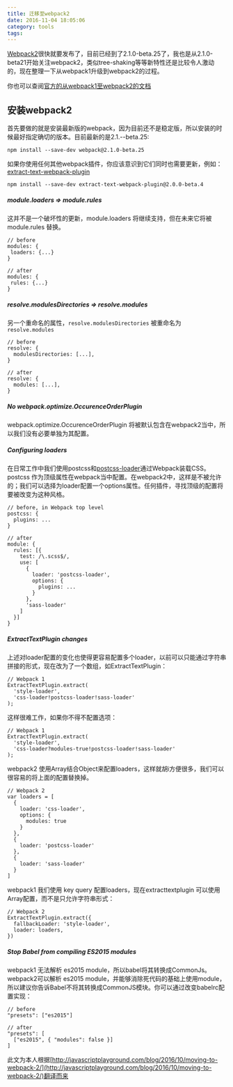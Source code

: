 ```yaml
---
title: 迁移至webpack2
date: 2016-11-04 18:05:06
category: tools
tags:  
---
```

  
[Webpack2](https://webpack.js.org)很快就要发布了，目前已经到了2.1.0-beta.25了，我也是从2.1.0-beta21开始关注webpack2，类似tree-shaking等等新特性还是比较令人激动的，现在整理一下从webpack1升级到webpack2的过程。  

你也可以查阅[官方的从webpack1至webpack2的文档](https://webpack.js.org/how-to/upgrade-from-webpack-1/)

## 安装webpack2

首先要做的就是安装最新版的webpack，因为目前还不是稳定版，所以安装的时候最好指定确切的版本。目前最新的是2.1.--beta.25:
```
npm install --save-dev webpack@2.1.0-beta.25
```

如果你使用任何其他webpack插件，你应该意识到它们同时也需要更新，例如：[extract-text-webpack-plugin](extract-text-webpack-plugin)

```
npm install --save-dev extract-text-webpack-plugin@2.0.0-beta.4
```  
##### module.loaders => module.rules

这并不是一个破坏性的更新，module.loaders 将继续支持，但在未来它将被module.rules 替换。

 ```
 // before
modules: {
  loaders: {...}
}

// after
modules: {
  rules: {...}
}
 ```  

##### resolve.modulesDirectories => resolve.modules
另一个重命名的属性，`resolve.modulesDirectories` 被重命名为 `resolve.modules`

```
// before
resolve: {
  modulesDirectories: [...],
}

// after
resolve: {
  modules: [...],
}
```

##### No webpack.optimize.OccurenceOrderPlugin

webpack.optimize.OccurenceOrderPlugin 将被默认包含在webpack2当中，所以我们没有必要单独为其配置。

##### Configuring loaders  

在日常工作中我们使用postcss和[postcss-loader](https://github.com/postcss/postcss-loader)通过Webpack装载CSS。postcss 作为顶级属性在webpack当中配置。在webpack2中，这样是不被允许的；我们可以选择为loader配置一个options属性。任何插件，寻找顶级的配置将要被改变为这种风格。  

```
// before, in Webpack top level
postcss: {
  plugins: ...
}

// after
module: {
  rules: [{
    test: /\.scss$/,
    use: [
      {
        loader: 'postcss-loader',
        options: {
          plugins: ...
        }
      },
      'sass-loader'
    ]
  }]
}
```  

##### ExtractTextPlugin changes

上述对loader配置的变化也使得更容易配置多个loader，以前可以只能通过字符串拼接的形式，现在改为了一个数组，如ExtractTextPlugin：  

```
// Webpack 1
ExtractTextPlugin.extract(
  'style-loader',
  'css-loader!postcss-loader!sass-loader'
);
```  

这样很难工作，如果你不得不配置选项：

```
// Webpack 1
ExtractTextPlugin.extract(
  'style-loader',
  'css-loader?modules-true!postcss-loader!sass-loader'
);
```  

webpack2 使用Array结合Object来配置loaders，这样就胡i方便很多，我们可以很容易的将上面的配置替换掉。

```
// Webpack 2
var loaders = [
  {
    loader: 'css-loader',
    options: {
      modules: true
    }
  },
  {
    loader: 'postcss-loader'
  },
  {
    loader: 'sass-loader'
  }
]
```

webpack1 我们使用  key query 配置loaders，现在extracttextplugin 可以使用Array配置，而不是只允许字符串形式：

```
// Webpack 2
ExtractTextPlugin.extract({
  fallbackLoader: 'style-loader',
  loader: loaders,
})
```  

##### Stop Babel from compiling ES2015 modules

webpack1 无法解析 es2015 module，所以babel将其转换成CommonJs。webpack2可以解析 es2015 module，并能够消除死代码的基础上使用module，所以建议你告诉Babel不将其转换成CommonJS模块。你可以通过改变babelrc配置实现：  

```
// before
"presets": ["es2015"]

// after
"presets": [
  ["es2015", { "modules": false }]
]
```

此文为本人根据[http://javascriptplayground.com/blog/2016/10/moving-to-webpack-2/](http://javascriptplayground.com/blog/2016/10/moving-to-webpack-2/)翻译而来